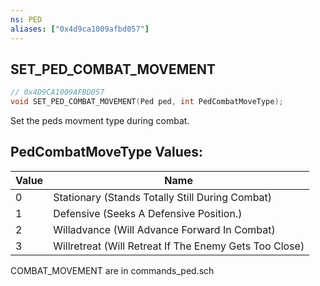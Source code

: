 ```yaml
---
ns: PED
aliases: ["0x4d9ca1009afbd057"]
---
```

## SET_PED_COMBAT_MOVEMENT

```c
// 0x4D9CA1009AFBD057
void SET_PED_COMBAT_MOVEMENT(Ped ped, int PedCombatMoveType);
```

Set the peds movment type during combat.

## PedCombatMoveType Values:
| Value | Name |
| --- | --- |
| 0 | Stationary (Stands Totally Still During Combat) |
| 1 | Defensive (Seeks A Defensive Position.) |
| 2 | Willadvance (Will Advance Forward In Combat) |
| 3 | Willretreat (Will Retreat If The Enemy Gets Too Close) |


COMBAT_MOVEMENT are in commands_ped.sch

